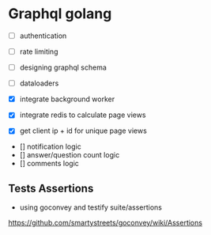 # Graphql golang

- [ ] authentication
- [ ] rate limiting
- [ ] designing graphql schema
- [ ] dataloaders

- [x] integrate background worker
- [x] integrate redis to calculate page views
- [x] get client ip + id for unique page views
- [] notification logic
- [] answer/question count logic
- [] comments logic


## Tests Assertions
- using goconvey and testify suite/assertions

https://github.com/smartystreets/goconvey/wiki/Assertions
